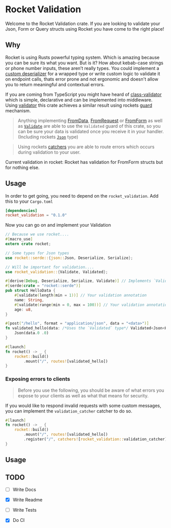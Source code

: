 # Rocket Validation

Welcome to the Rocket Validation crate. If you are looking to validate your Json, Form or Query structs using Rocket you have come to the right place!
## Why
Rocket is using Rusts powerful typing system. Which is amazing because you can be sure its what you want. But is it? How about kebab-case strings or phone number inputs, these aren’t really types.
You could implement a [custom deserializer](https://docs.serde.rs/serde/de/trait.Deserializer.html) for a wrapped type or write custom logic to validate it on endpoint calls, thats error prone and not ergonomic and doesn't allow you to return meaningful and contextual errors.

If you are coming from TypeScript you might have heard of [class-validator](https://github.com/typestack/class-validator) which is simple, declarative and can be implemented into middleware. Using [validator](https://github.com/Keats/validator) this crate achieves a similar result using rockets [guard](https://rocket.rs/v0.5-rc/guide/requests/#request-guards) mechanism.
> Anything implementing [FromData](https://api.rocket.rs/v0.5-rc/rocket/data/trait.FromData.html), [FromRequest](https://api.rocket.rs/v0.5-rc/rocket/request/trait.FromRequest.html) or [FromForm](https://api.rocket.rs/v0.5-rc/rocket/form/trait.FromForm.html) as well as [`Validate`](https://docs.rs/validator/latest/validator/#example) are able to use the `Validated` guard of this crate, so you can be sure your data is validated once you receive it in your handler. (Including rockets [`Json`](https://rocket.rs/v0.5-rc/guide/requests/#json) type)

> Using rockets [catchers](https://rocket.rs/v0.5-rc/guide/requests/#error-catchers) you are able to route errors which occurs during validation to your user.

Current validation in rocket: Rocket has validation for FromForm structs but for nothing else.

## Usage

In order to get going, you need to depend on the `rocket_validation`.
Add this to your `Cargo.toml`
```toml
[dependencies]
rocket_validation = "0.1.0"
```

Now you can go on and implement your Validation
```rust
// Because we use rocket....
#[macro_use]
extern crate rocket;

// Some types for Json types
use rocket::serde::{json::Json, Deserialize, Serialize};

// Will be important for validation....
use rocket_validation::{Validate, Validated};

#[derive(Debug, Deserialize, Serialize, Validate)] // Implements `Validate`
#[serde(crate = "rocket::serde")]
pub struct HelloData {
	#[validate(length(min = 1))] // Your validation annotation
	name: String,
	#[validate(range(min = 0, max = 100))] // Your validation annotation
	age: u8,
}

#[post("/hello", format = "application/json", data = "<data>")]
fn validated_hello(data: /*Uses the `Validated` type*/ Validated<Json<HelloData>>) -> Json<HelloData> {
	Json(data.0 .0)
}

#[launch]
fn rocket() -> _ {
	rocket::build()
		.mount("/", routes![validated_hello])
}
```

### Exposing errors to clients

> Before you use the following, you should be aware of what errors you expose to your clients as well as what that means for security.

If you would like to respond invalid requests with some custom messages, you can implement the `validation_catcher` catcher to do so.
```rust
#[launch]
fn rocket() -> _ {
	rocket::build()
		.mount("/", routes![validated_hello])
		.register("/", catchers![rocket_validation::validation_catcher])
}
```

## Usage

## TODO
- [ ] Write Docs
- [x] Write Readme
- [ ] Write Tests
- [x] Do CI



